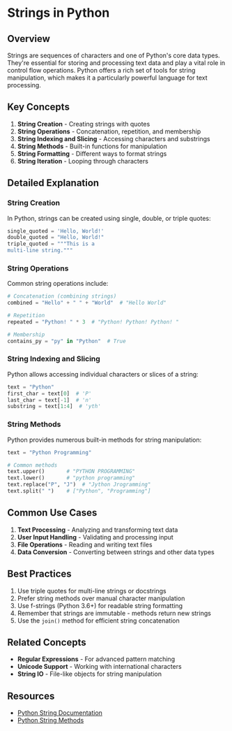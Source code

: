 # Strings in Python

## Overview

Strings are sequences of characters and one of Python's core data types. They're essential for storing and processing text data and play a vital role in control flow operations. Python offers a rich set of tools for string manipulation, which makes it a particularly powerful language for text processing.

## Key Concepts

1. **String Creation** - Creating strings with quotes
2. **String Operations** - Concatenation, repetition, and membership
3. **String Indexing and Slicing** - Accessing characters and substrings
4. **String Methods** - Built-in functions for manipulation
5. **String Formatting** - Different ways to format strings
6. **String Iteration** - Looping through characters

## Detailed Explanation

### String Creation

In Python, strings can be created using single, double, or triple quotes:

```python
single_quoted = 'Hello, World!'
double_quoted = "Hello, World!"
triple_quoted = """This is a
multi-line string."""
```

### String Operations

Common string operations include:

```python
# Concatenation (combining strings)
combined = "Hello" + " " + "World"  # "Hello World"

# Repetition
repeated = "Python! " * 3  # "Python! Python! Python! "

# Membership
contains_py = "py" in "Python"  # True
```

### String Indexing and Slicing

Python allows accessing individual characters or slices of a string:

```python
text = "Python"
first_char = text[0]  # 'P'
last_char = text[-1]  # 'n'
substring = text[1:4]  # 'yth'
```

### String Methods

Python provides numerous built-in methods for string manipulation:

```python
text = "Python Programming"

# Common methods
text.upper()       # "PYTHON PROGRAMMING"
text.lower()       # "python programming"
text.replace("P", "J")  # "Jython Jrogramming"
text.split(" ")    # ["Python", "Programming"]
```

## Common Use Cases

1. **Text Processing** - Analyzing and transforming text data
2. **User Input Handling** - Validating and processing input
3. **File Operations** - Reading and writing text files
4. **Data Conversion** - Converting between strings and other data types

## Best Practices

1. Use triple quotes for multi-line strings or docstrings
2. Prefer string methods over manual character manipulation
3. Use f-strings (Python 3.6+) for readable string formatting
4. Remember that strings are immutable - methods return new strings
5. Use the `join()` method for efficient string concatenation

## Related Concepts

- **Regular Expressions** - For advanced pattern matching
- **Unicode Support** - Working with international characters
- **String IO** - File-like objects for string manipulation

## Resources

- [Python String Documentation](https://docs.python.org/3/library/stdtypes.html#text-sequence-type-str)
- [Python String Methods](https://docs.python.org/3/library/stdtypes.html#string-methods) 